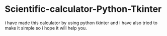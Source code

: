 # Scientific-calculator-Python-Tkinter
i have made this calculator by using python tkinter and i have also tried to make it simple so i hope it will help you.
